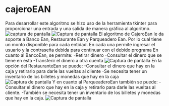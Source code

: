 # cajeroEAN
Para desarrollar este algoritmo se hizo uso de la herramienta tkinter para proporcionar una entrada y una salida de manera gráfica al algoritmo.
![captura de pantalla](https://user-images.githubusercontent.com/88062468/133941254-78d56cdb-7800-438d-92cf-312e76c89070.png)
![Captura de pantalla](https://user-images.githubusercontent.com/88062468/133941288-ad671264-b612-47c2-8e8c-504d8c3254b7.png)
El algoritmo de CajeroEan le da soporte a Banco Ean, Restaurante Ean y Parqueadero Ean. Por lo cual tiene un monto disponible para cada entidad.
En cada una permite ingresar el usuario y la contraseña debida para continuar con el debido programa
En cuanto al BancoEan, se permite:
-Retirar dinero
-Consultar el dinero que se tiene en esta
-Transferir el dinero a otra cuenta
![Captura de pantalla](https://user-images.githubusercontent.com/88062468/133941091-e8f4cec3-3066-42c2-8fcf-db57a71d6d19.png)
En la opción del RestauranteEan se puede:
-Consultar el dinero que hay en la caja y retirarlo para darle las vueltas al cliente
-Se necesita tener un inventario de los billetes y monedas que hay en la caja
![Captura de pantalla](https://user-images.githubusercontent.com/88062468/133941135-ec49cdf0-ca66-4949-855e-2c23ca8c051e.png)
Y en cuanto al ParqueaderoEan también se puede:
-Consultar el dinero que hay en la caja y retirarlo para darle las vueltas al cliente.
-También se necesita tener un inventario de los billetes y monedas que hay en la caja.
![Captura de pantalla](https://user-images.githubusercontent.com/88062468/133941217-7bf6a224-e507-48d3-b07a-492509d221da.png)
